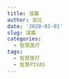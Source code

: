 ```yaml
---
title: 谋篇
author: 波比
date: '2020-01-01'
slug: 谋篇
categories:
  - 智慧医疗
tags:
  - 智慧医疗
  - 智慧PIVAS
---
```

